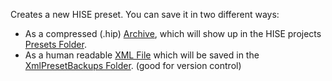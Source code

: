 Creates a new HISE preset. You can save it in two different ways: 
- As a compressed (.hip) [Archive](/working-with-hise/menu-reference/file#save-archive), which will show up in the HISE projects [Presets Folder](/working-with-hise/project-management/projects-folders/presets).
- As a human readable [XML File](/working-with-hise/menu-reference/file#save-as-xml) which will be saved in the [XmlPresetBackups Folder](/working-with-hise/project-management/projects-folders/xml-preset-backups). (good for version control)